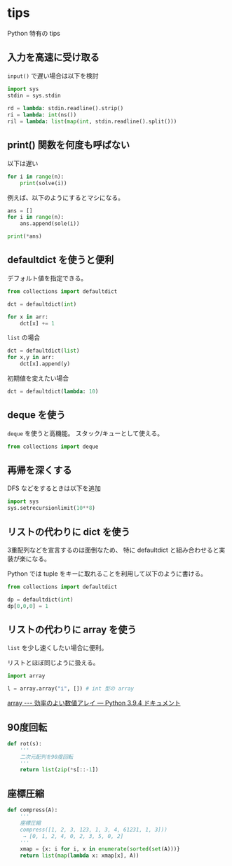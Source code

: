 # tips

Python 特有の tips

## 入力を高速に受け取る
`input()` で遅い場合は以下を検討

```python
import sys
stdin = sys.stdin
 
rd = lambda: stdin.readline().strip()
ri = lambda: int(ns())
ril = lambda: list(map(int, stdin.readline().split()))
```

## print() 関数を何度も呼ばない

以下は遅い

```python
for i in range(n):
    print(solve(i))
```

例えば、以下のようにするとマシになる。

```python
ans = []
for i in range(n):
    ans.append(sole(i))

print(*ans)
```

## defaultdict を使うと便利

デフォルト値を指定できる。

```python
from collections import defaultdict

dct = defaultdict(int)

for x in arr:
    dct[x] += 1
```

`list` の場合
```python
dct = defaultdict(list)
for x,y in arr:
    dct[x].append(y)
```

初期値を変えたい場合
```python
dct = defaultdict(lambda: 10)
```


## deque を使う

`deque` を使うと高機能。
スタック/キューとして使える。

```python
from collections import deque
```

## 再帰を深くする

DFS などをするときは以下を追加

```python
import sys
sys.setrecursionlimit(10**8)
```

## リストの代わりに dict を使う

3重配列などを宣言するのは面倒なため、
特に defaultdict と組み合わせると実装が楽になる。

Python では tuple をキーに取れることを利用して以下のように書ける。

```python
from collections import defaultdict

dp = defaultdict(int)
dp[0,0,0] = 1
```

## リストの代わりに array を使う

`list` を少し速くしたい場合に便利。

リストとほぼ同じように扱える。


```python
import array

l = array.array("i", []) # int 型の array
```

[array --- 効率のよい数値アレイ — Python 3.9.4 ドキュメント](https://docs.python.org/ja/3/library/array.html)


## 90度回転

```python
def rot(s):
    '''
    二次元配列を90度回転
    '''
    return list(zip(*s[::-1])
```

## 座標圧縮
```python
def compress(A):
    '''
    座標圧縮
    compress([1, 2, 3, 123, 1, 3, 4, 61231, 1, 3]))
     → [0, 1, 2, 4, 0, 2, 3, 5, 0, 2]
    '''
    xmap = {x: i for i, x in enumerate(sorted(set(A)))}
    return list(map(lambda x: xmap[x], A))

```